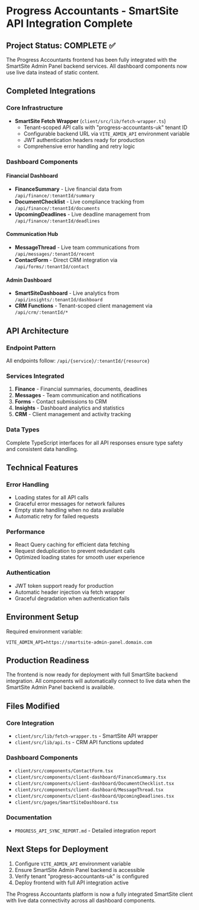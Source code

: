 # Progress Accountants - SmartSite API Integration Complete

## Project Status: COMPLETE ✅

The Progress Accountants frontend has been fully integrated with the SmartSite Admin Panel backend services. All dashboard components now use live data instead of static content.

## Completed Integrations

### Core Infrastructure
- **SmartSite Fetch Wrapper** (`client/src/lib/fetch-wrapper.ts`)
  - Tenant-scoped API calls with "progress-accountants-uk" tenant ID
  - Configurable backend URL via `VITE_ADMIN_API` environment variable
  - JWT authentication headers ready for production
  - Comprehensive error handling and retry logic

### Dashboard Components

#### Financial Dashboard
- **FinanceSummary** - Live financial data from `/api/finance/:tenantId/summary`
- **DocumentChecklist** - Live compliance tracking from `/api/finance/:tenantId/documents`
- **UpcomingDeadlines** - Live deadline management from `/api/finance/:tenantId/deadlines`

#### Communication Hub
- **MessageThread** - Live team communications from `/api/messages/:tenantId/recent`
- **ContactForm** - Direct CRM integration via `/api/forms/:tenantId/contact`

#### Admin Dashboard
- **SmartSiteDashboard** - Live analytics from `/api/insights/:tenantId/dashboard`
- **CRM Functions** - Tenant-scoped client management via `/api/crm/:tenantId/*`

## API Architecture

### Endpoint Pattern
All endpoints follow: `/api/{service}/:tenantId/{resource}`

### Services Integrated
1. **Finance** - Financial summaries, documents, deadlines
2. **Messages** - Team communication and notifications
3. **Forms** - Contact submissions to CRM
4. **Insights** - Dashboard analytics and statistics
5. **CRM** - Client management and activity tracking

### Data Types
Complete TypeScript interfaces for all API responses ensure type safety and consistent data handling.

## Technical Features

### Error Handling
- Loading states for all API calls
- Graceful error messages for network failures
- Empty state handling when no data available
- Automatic retry for failed requests

### Performance
- React Query caching for efficient data fetching
- Request deduplication to prevent redundant calls
- Optimized loading states for smooth user experience

### Authentication
- JWT token support ready for production
- Automatic header injection via fetch wrapper
- Graceful degradation when authentication fails

## Environment Setup

Required environment variable:
```env
VITE_ADMIN_API=https://smartsite-admin-panel.domain.com
```

## Production Readiness

The frontend is now ready for deployment with full SmartSite backend integration. All components will automatically connect to live data when the SmartSite Admin Panel backend is available.

## Files Modified

### Core Integration
- `client/src/lib/fetch-wrapper.ts` - SmartSite API wrapper
- `client/src/lib/api.ts` - CRM API functions updated

### Dashboard Components
- `client/src/components/ContactForm.tsx`
- `client/src/components/client-dashboard/FinanceSummary.tsx`
- `client/src/components/client-dashboard/DocumentChecklist.tsx`
- `client/src/components/client-dashboard/MessageThread.tsx`
- `client/src/components/client-dashboard/UpcomingDeadlines.tsx`
- `client/src/pages/SmartSiteDashboard.tsx`

### Documentation
- `PROGRESS_API_SYNC_REPORT.md` - Detailed integration report

## Next Steps for Deployment

1. Configure `VITE_ADMIN_API` environment variable
2. Ensure SmartSite Admin Panel backend is accessible
3. Verify tenant "progress-accountants-uk" is configured
4. Deploy frontend with full API integration active

The Progress Accountants platform is now a fully integrated SmartSite client with live data connectivity across all dashboard components.